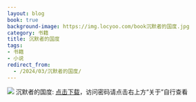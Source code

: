 ```yaml
---
layout: blog
book: true
background-image: https://img.locyoo.com/book沉默者的国度.jpg
category: 书籍
title: 沉默者的国度
tags:
- 书籍
- 小说
redirect_from:
  - /2024/03/沉默者的国度/
---
```

![](https://img.locyoo.com/book沉默者的国度.jpg)
沉默者的国度: <a name = "ref1" href="https://url18.ctfile.com/f/50983618-1380724321-e21009?p=3619">点击下载</a>，访问密码请点击右上方“关于”自行查看